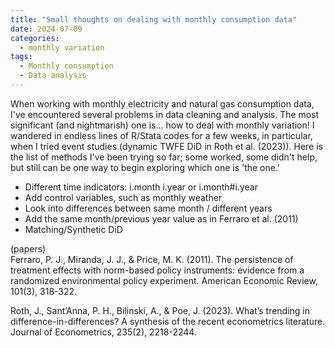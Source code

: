 ```yaml
---
title: "Small thoughts on dealing with monthly consumption data"
date: 2024-07-09
categories:
  - monthly variation
tags:
  - Monthly consumption
  - Data analysis 
---
```


When working with monthly electricity and natural gas consumption data, I've encountered several problems in data cleaning and analysis. The most significant (and nightmarish) one is... how to deal with monthly variation! I wandered in endless lines of R/Stata codes for a few weeks, in particular, when I tried event studies (dynamic TWFE DiD in Roth et al. (2023)). Here is the list of methods I've been trying so far; some worked, some didn't help, but still can be one way to begin exploring which one is 'the one.' 

- Different time indicators: i.month i.year or i.month#i.year
- Add control variables, such as monthly weather
- Look into differences between same month / different years
- Add the same month/previous year value as in Ferraro et al. (2011)
- Matching/Synthetic DiD 


(papers)   
Ferraro, P. J., Miranda, J. J., & Price, M. K. (2011). The persistence of treatment effects with norm-based policy instruments: evidence from a randomized environmental policy experiment. American Economic Review, 101(3), 318-322.

Roth, J., Sant’Anna, P. H., Bilinski, A., & Poe, J. (2023). What’s trending in difference-in-differences? A synthesis of the recent econometrics literature. Journal of Econometrics, 235(2), 2218-2244.
